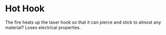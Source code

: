 # Hot Hook

The fire heats up the taser hook so that it can pierce and stick to almost any material? Loses electrical properties.